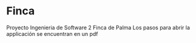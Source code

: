 # Finca
Proyecto Ingenieria de Software 2 Finca de Palma
Los pasos para abrir la applicación se encuentran en un pdf
